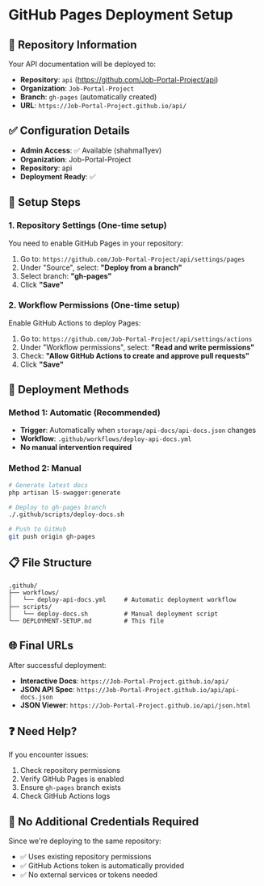 # GitHub Pages Deployment Setup

## 📍 **Repository Information**

Your API documentation will be deployed to:
- **Repository**: `api` (https://github.com/Job-Portal-Project/api)
- **Organization**: `Job-Portal-Project`
- **Branch**: `gh-pages` (automatically created)
- **URL**: `https://Job-Portal-Project.github.io/api/`

## ✅ **Configuration Details**

- **Admin Access**: ✅ Available (shahmal1yev)
- **Organization**: Job-Portal-Project
- **Repository**: api
- **Deployment Ready**: ✅

## 🔧 **Setup Steps**

### 1. Repository Settings (One-time setup)
You need to enable GitHub Pages in your repository:

1. Go to: `https://github.com/Job-Portal-Project/api/settings/pages`
2. Under "Source", select: **"Deploy from a branch"**
3. Select branch: **"gh-pages"**
4. Click **"Save"**

### 2. Workflow Permissions (One-time setup)
Enable GitHub Actions to deploy Pages:

1. Go to: `https://github.com/Job-Portal-Project/api/settings/actions`
2. Under "Workflow permissions", select: **"Read and write permissions"**
3. Check: **"Allow GitHub Actions to create and approve pull requests"**
4. Click **"Save"**

## 🚀 **Deployment Methods**

### Method 1: Automatic (Recommended)
- **Trigger**: Automatically when `storage/api-docs/api-docs.json` changes
- **Workflow**: `.github/workflows/deploy-api-docs.yml`
- **No manual intervention required**

### Method 2: Manual
```bash
# Generate latest docs
php artisan l5-swagger:generate

# Deploy to gh-pages branch
./.github/scripts/deploy-docs.sh

# Push to GitHub
git push origin gh-pages
```

## 📋 **File Structure**

```
.github/
├── workflows/
│   └── deploy-api-docs.yml     # Automatic deployment workflow
├── scripts/
│   └── deploy-docs.sh          # Manual deployment script
└── DEPLOYMENT-SETUP.md         # This file
```

## 🌐 **Final URLs**

After successful deployment:
- **Interactive Docs**: `https://Job-Portal-Project.github.io/api/`
- **JSON API Spec**: `https://Job-Portal-Project.github.io/api/api-docs.json`
- **JSON Viewer**: `https://Job-Portal-Project.github.io/api/json.html`

## ❓ **Need Help?**

If you encounter issues:
1. Check repository permissions
2. Verify GitHub Pages is enabled
3. Ensure `gh-pages` branch exists
4. Check GitHub Actions logs

## 🔐 **No Additional Credentials Required**

Since we're deploying to the same repository:
- ✅ Uses existing repository permissions
- ✅ GitHub Actions token is automatically provided
- ✅ No external services or tokens needed